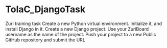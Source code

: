 # TolaC_DjangoTask
Zuri training task
Create a new Python virtual environment.
Initialize it, and install Django in it.
Create a new Django project. Use your ZuriBoard username as the name of the project.
Push your project to a new Public GitHub repository and submit the URL
